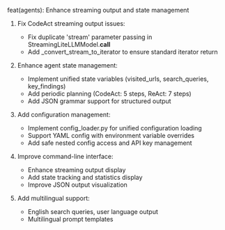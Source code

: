 feat(agents): Enhance streaming output and state management

1. Fix CodeAct streaming output issues:
   - Fix duplicate 'stream' parameter passing in StreamingLiteLLMModel.__call__
   - Add _convert_stream_to_iterator to ensure standard iterator return

2. Enhance agent state management:
   - Implement unified state variables (visited_urls, search_queries, key_findings)
   - Add periodic planning (CodeAct: 5 steps, ReAct: 7 steps)
   - Add JSON grammar support for structured output

3. Add configuration management:
   - Implement config_loader.py for unified configuration loading
   - Support YAML config with environment variable overrides
   - Add safe nested config access and API key management

4. Improve command-line interface:
   - Enhance streaming output display
   - Add state tracking and statistics display
   - Improve JSON output visualization

5. Add multilingual support:
   - English search queries, user language output
   - Multilingual prompt templates 